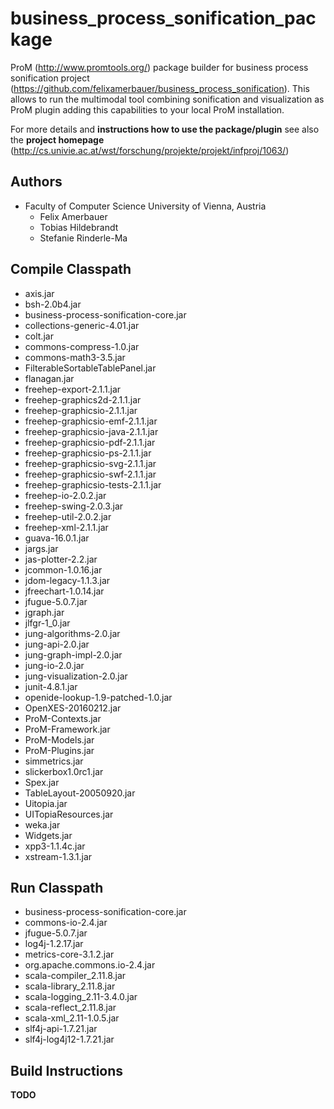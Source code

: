 # business_process_sonification_package
ProM (http://www.promtools.org/) package builder for business process sonification project (https://github.com/felixamerbauer/business_process_sonification). This allows to run the multimodal tool combining sonification and visualization as ProM plugin adding this capabilities to your local ProM installation.

For more details and **instructions how to use the package/plugin** see also the **project homepage** (http://cs.univie.ac.at/wst/forschung/projekte/projekt/infproj/1063/)

## Authors
* Faculty of Computer Science University of Vienna, Austria
  * Felix Amerbauer
  * Tobias Hildebrandt
  * Stefanie Rinderle-Ma

## Compile Classpath
* axis.jar
* bsh-2.0b4.jar
* business-process-sonification-core.jar
* collections-generic-4.01.jar
* colt.jar
* commons-compress-1.0.jar
* commons-math3-3.5.jar
* FilterableSortableTablePanel.jar
* flanagan.jar
* freehep-export-2.1.1.jar
* freehep-graphics2d-2.1.1.jar
* freehep-graphicsio-2.1.1.jar
* freehep-graphicsio-emf-2.1.1.jar
* freehep-graphicsio-java-2.1.1.jar
* freehep-graphicsio-pdf-2.1.1.jar
* freehep-graphicsio-ps-2.1.1.jar
* freehep-graphicsio-svg-2.1.1.jar
* freehep-graphicsio-swf-2.1.1.jar
* freehep-graphicsio-tests-2.1.1.jar
* freehep-io-2.0.2.jar
* freehep-swing-2.0.3.jar
* freehep-util-2.0.2.jar
* freehep-xml-2.1.1.jar
* guava-16.0.1.jar
* jargs.jar
* jas-plotter-2.2.jar
* jcommon-1.0.16.jar
* jdom-legacy-1.1.3.jar
* jfreechart-1.0.14.jar
* jfugue-5.0.7.jar
* jgraph.jar
* jlfgr-1_0.jar
* jung-algorithms-2.0.jar
* jung-api-2.0.jar
* jung-graph-impl-2.0.jar
* jung-io-2.0.jar
* jung-visualization-2.0.jar
* junit-4.8.1.jar
* openide-lookup-1.9-patched-1.0.jar
* OpenXES-20160212.jar
* ProM-Contexts.jar
* ProM-Framework.jar
* ProM-Models.jar
* ProM-Plugins.jar
* simmetrics.jar
* slickerbox1.0rc1.jar
* Spex.jar
* TableLayout-20050920.jar
* Uitopia.jar
* UITopiaResources.jar
* weka.jar
* Widgets.jar
* xpp3-1.1.4c.jar
* xstream-1.3.1.jar

## Run Classpath
* business-process-sonification-core.jar
* commons-io-2.4.jar
* jfugue-5.0.7.jar
* log4j-1.2.17.jar
* metrics-core-3.1.2.jar
* org.apache.commons.io-2.4.jar
* scala-compiler_2.11.8.jar
* scala-library_2.11.8.jar
* scala-logging_2.11-3.4.0.jar
* scala-reflect_2.11.8.jar
* scala-xml_2.11-1.0.5.jar
* slf4j-api-1.7.21.jar
* slf4j-log4j12-1.7.21.jar

## Build Instructions
**TODO**
